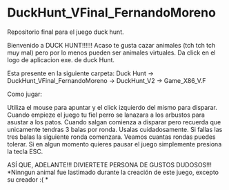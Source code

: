 # DuckHunt_VFinal_FernandoMoreno
Repositorio final para el juego duck hunt.

Bienvenido a DUCK HUNT!!!!!!
Acaso te gusta cazar animales (tch tch tch muy mal) pero por lo menos pueden ser animales virtuales.
Da click en el logo de aplicacion exe. de duck Hunt.

Esta presente en la siguiente carpeta:
Duck Hunt -> DuckHunt_VFinal_FernandoMoreno -> DuckHunt_V2 -> Game_X86_V.F

Como jugar:

Utiliza el mouse para apuntar y el click izquierdo del mismo para disparar.
Cuando empieze el juego tu fiel perro se lanazara a los arbustos para asustar a los patos.
Cuando salgan comienza a disparar pero recuerda que unicamente tendras 3 balas por ronda. Usalas cuidadosamente.
Si fallas las tres balas la siguiente ronda comenzara.
Veamos cuantas rondas puedes tolerar.
Si en algun momento quieres pausar el juego simplemente presiona la tecla ESC.

ASÍ QUE, ADELANTE!!! DIVIERTETE PERSONA DE GUSTOS DUDOSOS!!!
*Ninngun animal fue lastimado durante la creación de este juego, excepto su creador :( *

